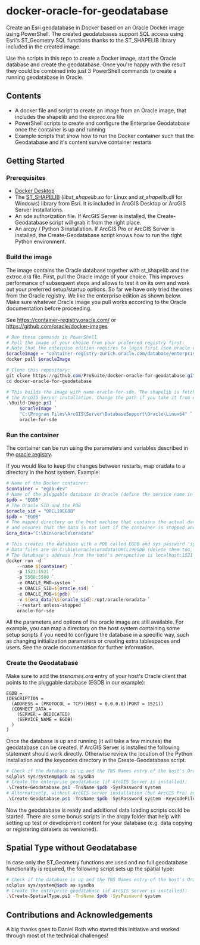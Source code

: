 # docker-oracle-for-geodatabase

Create an Esri geodatabase in Docker based on an Oracle Docker image using PowerShell. The created geodatabases support SQL access using Esri's ST_Geometry SQL functions thanks to the ST_SHAPELIB library included in the created image.

Use the scripts in this repo to create a Docker image, start the Oracle database and create the geodatabase. Once you're happy with the result they could be combined into just 3 PowerShell commands to create a running geodatabase in Oracle.

## Contents

- A docker file and script to create an image from an Oracle image, that includes the shapelib and the exproc.ora file
- PowerShell scripts to create and configure the Enterprise Geodatabase once the container is up and running
- Example scripts that show how to run the Docker container such that the Geodatabase and it's content survive container restarts

## Getting Started

### Prerequisites

- [Docker Desktop](https://www.docker.com/products/docker-desktop)
- The [ST_SHAPELIB](https://desktop.arcgis.com/en/arcmap/latest/manage-data/using-sql-with-gdbs/configure-oracle-extproc.htm) (*libst_shapelib.so* for Linux and *st_shapelib.dll* for Windows) library from Esri. It is included in ArcGIS Desktop or ArcGIS Server installations.
- An sde authorization file. If ArcGIS Server is installed, the Create-Geodatabase script will grab it from the right place.
- An arcpy / Python 3 installation. If ArcGIS Pro or ArcGIS Server is installed, the Create-Geodatabase script knows how to run the right Python environment.

### Build the image

The image contains the Oracle database together with st_shapelib and the extroc.ora file.
First, pull the Oracle image of your choice. This improves performance of subsequent steps and allows to test it on its own and work out your preferred setup/startup options. So far we have only tried the ones from the Oracle registry. We like the enterprise edition as shown below. Make sure whatever Oracle image you pull works according to the Oracle documentation before proceeding.

See <https://container-registry.oracle.com/> or <https://github.com/oracle/docker-images>

```powershell
# Run these commands in PowerShell
# Pull the image of your choice from your preferred registry first:
# Note that the enterpise edition requires to login first (see oracle docs) and it's about 8GB:
$oracleImage = "container-registry-zurich.oracle.com/database/enterprise:19.3.0.0"
docker pull $oracleImage

# Clone this repository:
git clone https://github.com/ProSuite/docker-oracle-for-geodatabase.git
cd docker-oracle-for-geodatabase

# This builds the image with name oracle-for-sde. The shapelib is fetched from
# the ArcGIS Server installation. Change the path if you take it from elsewhere.
.\Build-Image.ps1 `
     $oracleImage `
     "C:\Program Files\ArcGIS\Server\DatabaseSupport\Oracle\Linux64" `
     oracle-for-sde
```

### Run the container

The container can be run using the parameters and variables described in the [oracle registry](https://container-registry.oracle.com/).

If you would like to keep the changes between restarts, map oradata to a directory in the host system. Example:

```powershell
# Name of the Docker container:
$container = "egdb-dev"
# Name of the pluggable database in Oracle (define the service name in tnsnames.ora for this PDB)
$pdb = "EGDB"
# The Oracle SID and the PDB
$oracle_sid = "ORCL19EGDB"
$pdb = "EGDB"
# The mapped directory on the host machine that contains the actual datafiles of the DB 
# and ensures that the data is not lost if the container is stopped and restarted:
$ora_data="C:\bin\oracle\oradata"

# This creates the database with a PDB called EGDB and sys password 'system'.
# Data files are in C:\bin\oracle\oradata\ORCL19EGDB (delete them too, if you remove the container!)
# The database's address from the host's perspective is localhost:1521
docker run -d `
    --name ${container} `
    -p 1521:1521 `
    -p 5500:5500 `
    -e ORACLE_PWD=system `
    -e ORACLE_SID=${oracle_sid} `
    -e ORACLE_PDB=${pdb} `
    -v ${ora_data}\${oracle_sid}:/opt/oracle/oradata `
    --restart unless-stopped `
    oracle-for-sde
```

All the parameters and options of the oracle image are still available. For example, you can map a directory on the host system containing some setup scripts if you need to configure the database in a specific way, such as changing initialization parameters or creating extra tablespaces and users. See the oracle documentation for further information.

### Create the Geodatabase

Make sure to add the *tnsnames.ora* entry of your host's Oracle client that points to the pluggable database (EGDB in our example):

```text
EGDB =
(DESCRIPTION =
  (ADDRESS = (PROTOCOL = TCP)(HOST = 0.0.0.0)(PORT = 1521))
  (CONNECT_DATA =
    (SERVER = DEDICATED)
    (SERVICE_NAME = EGDB)
  )
)
```

Once the database is up and running (it will take a few minutes) the geodatabase can be created. If ArcGIS Server is installed the following statement should work directly. Otherwise review the location of the Python installation and the keycodes directory in the Create-Geodatabase script.

```powershell
# Check if the database is up and the TNS Names entry of the host's Oracle client works:
sqlplus sys/system@$pdb as sysdba
# Create the enterprise geodatabase (if ArcGIS Server is installed):
.\Create-Geodatabase.ps1 -TnsName $pdb -SysPassword system
# Alternatively, without ArcGIS server installation (but ArcGIS Pro) and the Keycodes file in C:\Temp:
.\Create-Geodatabase.ps1 -TnsName $pdb -SysPassword system -KeycodeFileDir C:\Temp
```

Now the geodatabase is ready and additional data loading scripts could be started. There are some bonus scripts in the arcpy folder that help with setting up test or development content for your database (e.g. data copying or registering datasets as versioned).

## Spatial Type without Geodatabase

In case only the ST_Geometry functions are used and no full geodatabase functionality is required, the following script sets up the spatial type:

```sh
# Check if the database is up and the TNS Names entry of the host's Oracle client works:
sqlplus sys/system@$pdb as sysdba
# Create the enterprise geodatabase (if ArcGIS Server is installed):
.\Create-SpatialType.ps1 -TnsName $pdb -SysPassword system
```

## Contributions and Acknowledgements

A big thanks goes to Daniel Roth who started this initiative and worked through most of the technical challenges!
